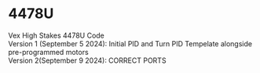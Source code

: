 # 4478U
Vex High Stakes 4478U Code <br>
  Version 1 (September 5 2024): Initial PID and Turn PID Tempelate alongside pre-programmed motors <br>
  Version 2(September 9 2024): CORRECT PORTS 
